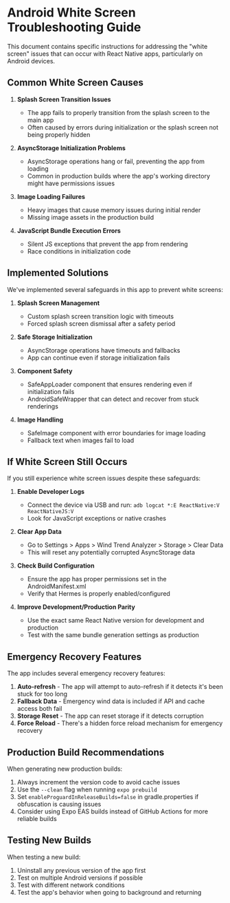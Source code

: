 # Android White Screen Troubleshooting Guide

This document contains specific instructions for addressing the "white screen" issues that can occur with React Native apps, particularly on Android devices.

## Common White Screen Causes

1. **Splash Screen Transition Issues**
   - The app fails to properly transition from the splash screen to the main app
   - Often caused by errors during initialization or the splash screen not being properly hidden

2. **AsyncStorage Initialization Problems**
   - AsyncStorage operations hang or fail, preventing the app from loading
   - Common in production builds where the app's working directory might have permissions issues

3. **Image Loading Failures**
   - Heavy images that cause memory issues during initial render
   - Missing image assets in the production build

4. **JavaScript Bundle Execution Errors**
   - Silent JS exceptions that prevent the app from rendering
   - Race conditions in initialization code

## Implemented Solutions

We've implemented several safeguards in this app to prevent white screens:

1. **Splash Screen Management**
   - Custom splash screen transition logic with timeouts
   - Forced splash screen dismissal after a safety period

2. **Safe Storage Initialization**
   - AsyncStorage operations have timeouts and fallbacks
   - App can continue even if storage initialization fails

3. **Component Safety**
   - SafeAppLoader component that ensures rendering even if initialization fails
   - AndroidSafeWrapper that can detect and recover from stuck renderings

4. **Image Handling**
   - SafeImage component with error boundaries for image loading
   - Fallback text when images fail to load

## If White Screen Still Occurs

If you still experience white screen issues despite these safeguards:

1. **Enable Developer Logs**
   - Connect the device via USB and run: `adb logcat *:E ReactNative:V ReactNativeJS:V`
   - Look for JavaScript exceptions or native crashes

2. **Clear App Data**
   - Go to Settings > Apps > Wind Trend Analyzer > Storage > Clear Data
   - This will reset any potentially corrupted AsyncStorage data

3. **Check Build Configuration**
   - Ensure the app has proper permissions set in the AndroidManifest.xml
   - Verify that Hermes is properly enabled/configured

4. **Improve Development/Production Parity**
   - Use the exact same React Native version for development and production
   - Test with the same bundle generation settings as production

## Emergency Recovery Features

The app includes several emergency recovery features:

1. **Auto-refresh** - The app will attempt to auto-refresh if it detects it's been stuck for too long
2. **Fallback Data** - Emergency wind data is included if API and cache access both fail
3. **Storage Reset** - The app can reset storage if it detects corruption
4. **Force Reload** - There's a hidden force reload mechanism for emergency recovery

## Production Build Recommendations

When generating new production builds:

1. Always increment the version code to avoid cache issues
2. Use the `--clean` flag when running `expo prebuild`
3. Set `enableProguardInReleaseBuilds=false` in gradle.properties if obfuscation is causing issues
4. Consider using Expo EAS builds instead of GitHub Actions for more reliable builds

## Testing New Builds

When testing a new build:

1. Uninstall any previous version of the app first
2. Test on multiple Android versions if possible
3. Test with different network conditions
4. Test the app's behavior when going to background and returning
